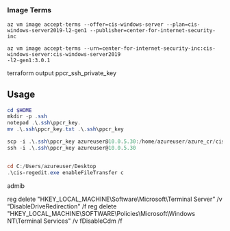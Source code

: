 ##


### Image Terms


```azcli
az vm image accept-terms --offer=cis-windows-server --plan=cis-windows-server2019-l2-gen1 --publisher=center-for-internet-security-inc
```

```azcli
az vm image accept-terms --urn=center-for-internet-security-inc:cis-windows-server:cis-windows-server2019
-l2-gen1:3.0.1
```

terraform output ppcr_ssh_private_key
## Usage

```powershell
cd $HOME
mkdir -p .ssh
notepad .\.ssh\ppcr_key.
mv .\.ssh\ppcr_key.txt .\.ssh\ppcr_key

scp -i .\.ssh\ppcr_key azureuser@10.0.5.30:/home/azureuser/azure_cr/cis-regedit.exe C:/Users/azureuser
ssh -i .\.ssh\ppcr_key azureuser@10.0.5.30


cd C:/Users/azureuser/Desktop
.\cis-regedit.exe enableFileTransfer c
```



admib

reg delete "HKEY_LOCAL_MACHINE\Software\Microsoft\Terminal Server” /v “DisableDriveRedirection"  /f
reg delete "HKEY_LOCAL_MACHINE\SOFTWARE\Policies\Microsoft\Windows NT\Terminal Services" /v fDisableCdm  /f



